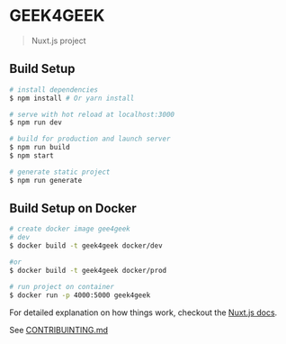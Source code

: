 # GEEK4GEEK

> Nuxt.js project

## Build Setup

``` bash
# install dependencies
$ npm install # Or yarn install

# serve with hot reload at localhost:3000
$ npm run dev

# build for production and launch server
$ npm run build
$ npm start

# generate static project
$ npm run generate
```
## Build Setup on Docker

``` bash
# create docker image gee4geek
# dev
$ docker build -t geek4geek docker/dev 

#or 
$ docker build -t geek4geek docker/prod

# run project on container
$ docker run -p 4000:5000 geek4geek
```

For detailed explanation on how things work, checkout the [Nuxt.js docs](https://github.com/nuxt/nuxt.js).

See [CONTRIBUINTING.md](CONTRIBUITING.md)

